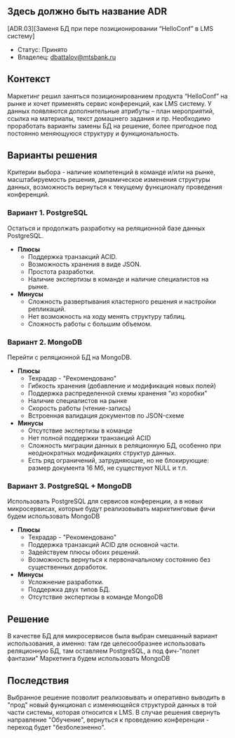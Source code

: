 ## Здесь должно быть название ADR
<!-- Название ADR состоит из [ADR.###] [Коротко суть принятого решения] -->
[ADR.03][Заменя БД при пере позиционировании “HelloConf” в LMS систему]


* Статус: Принято
* Владелец: dbattalov@mtsbank.ru


## Контекст
<!-- Описание проблемы, требующей решения, причин, побудивших принять решение, ограничений, действовавших на момент принятия решения -->
Маркетинг решил заняться позиционированием продукта “HelloConf” на рынке и хочет применять сервис конференций, как LMS систему. У данных появляются дополнительные атрибуты – план мероприятий, ссылка на материалы, текст домашнего задания и пр. Необходимо проработать варианты замены БД на решение, более пригодное под постоянно меняющуюся структуру и функциональность.    


## Варианты решения
<!-- Описание рассмотренных вариантов c их плюсами и минусами -->
Критерии выбора - наличие компетенций в команде и/или на рынке, масштабируемость решения, динамическое изменения структуры данных, возможность вернуться к текущему функционалу проведения конференций.


### Вариант 1. PostgreSQL
<!-- Описание варианта 1 -->
Остаться и продолжать разработку на реляционной базе данных PostgreSQL.
* **Плюсы**
  * Поддержка транзакций ACID.
  * Возможность хранения в виде JSON.
  * Простота разработки.
  * Наличие экспертизы в команде и наличие специалистов на рынке.
* **Минусы**
  * Сложность развертывания кластерного решения и настройки репликаций.
  * Нет возможность на ходу менять структуру таблиц.
  * Сложность работы с большим объемом.


### Вариант 2. MongoDB
<!-- Описание варианта 2 -->
Перейти с реляционной БД на MongoDB.
* **Плюсы**
  * Техрадар - "Рекомендовано"
  * Гибкость хранения (добавление и модификация новых полей)
  * Поддержка распределенной схемы хранения "из коробки"
  * Наличие специалистов на рынке
  * Скорость работы (чтение-запись)
  * Встроенная валидация документов по JSON-схеме
* **Минусы**
  * Отсутствие экспертизы в команде
  * Нет полной поддержки транзакций ACID
  * Сложность миграции данных в реляционную БД, особенно при неоднократных модификациях структур данных.
  * Есть ряд ограничений, затрудняющие, но не блокирующие: размер документа 16 Мб, не существуют NULL  и т.п.


### Вариант 3. PostgreSQL + MongoDB
<!-- Описание варианта 2 -->
Использовать PostgreSQL для сервисов конференции, а в новых микросервисах, которые будут реализовывать маркетинговые фичи будем использовать MongoDB
* **Плюсы**
  * Техрадар - "Рекомендовано"
  * Поддержка транзакций ACID для основной части.
  * Задействуем плюсы обоих решений.
  * Возможность вернуться к первоначальному состоянию без существенных доработок.
* **Минусы**
  * Усложнение разработки.
  * Поддержка двух типов БД.
  * Отсутствие экспертизы в команде MongoDB
## Решение
<!-- Описание выбранного решения. Решение должно быть сформулировано чётко ("Мы используем...", "Мы не используем", а не "Желательно.." или "Предлагается...").
Должна быть понятна связь между решением и проблемой, почему выбрали именно это решение из вариантов -->
В качестве БД для микросервисов была выбран смешанный вариант использования, а именно: там где целесообразнее использовать реляционную БД, там оставляем PostgreSQL, а под фич-"полет фантазии" Маркетинга будем использовать MongoDB


## Последствия
<!-- Положительные и отрицательные последствия (trade-offs). Арх. решения, которые потребуется принять как следствие принятого решения. Если решение содержит риски, то описано, как с ними планируют поступить (за счет чего снижать, почему принять). -->
Выбранное решение позволит реализовывать и оперативно выводить в "прод" новый функционал с изменяющейся структурой данных в той части системы, которая относится к LMS. В случае решения свернуть направление "Обучение", вернуться к проведению конференции - переход будет "безболезненно". 
